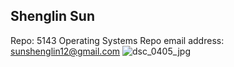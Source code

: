## Shenglin Sun
Repo: 5143 Operating Systems Repo
email address: sunshenglin12@gmail.com
![dsc_0405_jpg](https://user-images.githubusercontent.com/26048520/31847957-3fcc0bd0-b5ec-11e7-822f-ddb746bb577a.jpg)



